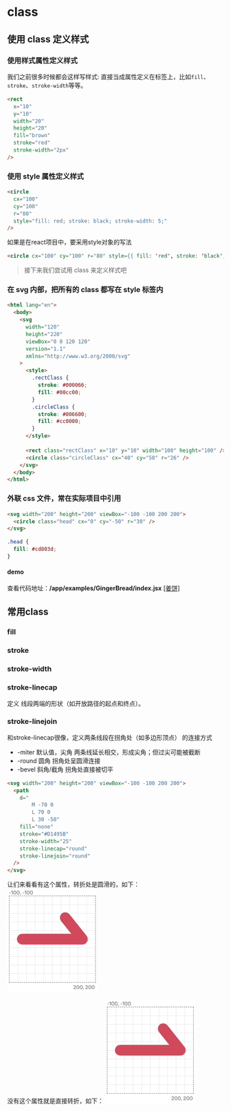 # class

## 使用 class 定义样式

### 使用样式属性定义样式

我们之前很多时候都会这样写样式: 直接当成属性定义在标签上，比如`fill`、`stroke`、`stroke-width`等等。

```html
<rect
  x="10"
  y="10"
  width="20"
  height="20"
  fill="brown"
  stroke="red"
  stroke-width="2px"
/>
```

### 使用 style 属性定义样式

```html
<circle
  cx="100"
  cy="100"
  r="80"
  style="fill: red; stroke: black; stroke-width: 5;"
/>
```

如果是在react项目中，要采用style对象的写法

```html
<circle cx="100" cy="100" r="80" style={{ fill: 'red', stroke: 'black',strokeWidth:'5' }} />
```

> 接下来我们尝试用 class 来定义样式吧

### 在 svg 内部，把所有的 class 都写在 style 标签内

```html
<html lang="en">
  <body>
    <svg
      width="120"
      height="220"
      viewBox="0 0 120 120"
      version="1.1"
      xmlns="http://www.w3.org/2000/svg"
    >
      <style>
        .rectClass {
          stroke: #000066;
          fill: #00cc00;
        }
        .circleClass {
          stroke: #006600;
          fill: #cc0000;
        }
      </style>

      <rect class="rectClass" x="10" y="10" width="100" height="100" />
      <circle class="circleClass" cx="40" cy="50" r="26" />
    </svg>
  </body>
</html>
```

### 外联 css 文件，常在实际项目中引用

```html
<svg width="200" height="200" viewBox="-100 -100 200 200">
  <circle class="head" cx="0" cy="-50" r="30" />
</svg>
```

```css
.head {
  fill: #cd803d;
}
```

#### demo

查看代码地址：**/app/examples/GingerBread/index.jsx**
[[姜饼]](../app/examples/GingerBread/index.jsx)

## 常用class

### fill

### stroke

### stroke-width

### stroke-linecap
定义 线段两端的形状（如开放路径的起点和终点）。

### stroke-linejoin

和stroke-linecap很像，定义两条线段在拐角处（如多边形顶点） 的连接方式

- -miter 默认值，尖角 两条线延长相交，形成尖角；但过尖可能被截断
- -round 圆角 拐角处呈圆滑连接
- -bevel 斜角/截角 拐角处直接被切平

```html
<svg width="200" height="200" viewBox="-100 -100 200 200">
  <path
    d="
        M -70 0
        L 70 0
        L 30 -50"
    fill="none"
    stroke="#D1495B"
    stroke-width="25"
    stroke-linecap="round"
    stroke-linejoin="round"
  />
</svg>
```

让们来看看有这个属性，转折处是圆滑的，如下：
![有stroke-linejoin属性](../assets/imgs/class-stroke-linejoin.png)

没有这个属性就是直接转折，如下：
![没有stroke-linejoin属性](../assets/imgs/class-stroke-linejoin-none.png)
